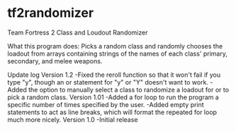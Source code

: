 # tf2randomizer
Team Fortress 2 Class and Loudout Randomizer

What this program does:
  Picks a random class and randomly chooses the loadout from arrays containing strings of the names of each class' primary, secondary, and melee weapons.

Update log
Version 1.2
	-Fixed the reroll function so that it won't fail if you type "y", though an or statement for "y" or "Y" doesn't want to work.
	-Added the option to manually select a class to randomize a loadout for or to pick a random class.
Version 1.01
	-Added a for loop to run the program a specific number of times specified by the user.
	-Added empty print statements to act as line breaks, which will format the repeated for loop much more nicely.
Version 1.0
	-Initial release